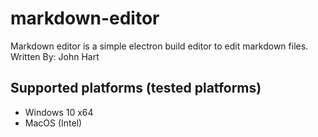 # markdown-editor
 Markdown editor is a simple electron build editor to edit markdown files.
 Written By: John Hart
 
##  Supported platforms (tested platforms)
* Windows 10 x64
* MacOS (Intel)

